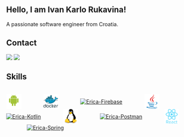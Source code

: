 ## Hello, I am Ivan Karlo Rukavina!
A passionate software engineer from Croatia.

## Contact
  <a href="https://www.linkedin.com/in/rukavina" target="_blank"><img src="https://img.shields.io/badge/-LinkedIn-%230077B5?style=for-the-badge&logo=linkedin&logoColor=white" target="_blank"></a> 
  <a href = "mailto: ivankarlo.rukavina@gmail.com"><img src="https://img.shields.io/badge/-Gmail-%23333?style=for-the-badge&logo=gmail&logoColor=white" target="_blank"></a>
 </br>

 ## Skills
<div style="display: inline_block"><br>
  <a href="https://developer.android.com/"><img height="40" align="center" alt="Erica-Android" height="30" width="40" src="https://raw.githubusercontent.com/devicons/devicon/master/icons/android/android-original-wordmark.svg"></a>
  &nbsp;&nbsp;&nbsp;&nbsp;&nbsp;&nbsp;&nbsp;&nbsp;&nbsp;&nbsp;&nbsp;&nbsp;&nbsp;
  <a href="https://www.docker.com/"><img height="40" align="center" alt="Erica-Docker" height="30" width="40" src="https://raw.githubusercontent.com/devicons/devicon/master/icons/docker/docker-original-wordmark.svg"></a>
  &nbsp;&nbsp;&nbsp;&nbsp;&nbsp;&nbsp;&nbsp;&nbsp;&nbsp;&nbsp;&nbsp;&nbsp;&nbsp;
  <a href="https://firebase.google.com/"><img height="40" align="center" alt="Erica-Firebase" height="30" width="40" src="https://www.vectorlogo.zone/logos/firebase/firebase-icon.svg"></a>
  &nbsp;&nbsp;&nbsp;&nbsp;&nbsp;&nbsp;&nbsp;&nbsp;&nbsp;&nbsp;&nbsp;&nbsp;&nbsp;
  <a href="https://www.java.com/"><img height="40" align="center" alt="Erica-Java" height="30" width="40" src="https://raw.githubusercontent.com/devicons/devicon/master/icons/java/java-original.svg"></a>
  &nbsp;&nbsp;&nbsp;&nbsp;&nbsp;&nbsp;&nbsp;&nbsp;&nbsp;&nbsp;&nbsp;&nbsp;&nbsp;
  <a href="https://kotlinlang.org/"><img height="40" align="center" alt="Erica-Kotlin" height="30" width="40" src="https://www.vectorlogo.zone/logos/kotlinlang/kotlinlang-icon.svg"></a>
  &nbsp;&nbsp;&nbsp;&nbsp;&nbsp;&nbsp;&nbsp;&nbsp;&nbsp;&nbsp;&nbsp;&nbsp;&nbsp;
  <a href="https://www.linux.org/"><img height="40" align="center" alt="Erica-Linux" height="30" width="40" src="https://raw.githubusercontent.com/devicons/devicon/master/icons/linux/linux-original.svg"></a>
  &nbsp;&nbsp;&nbsp;&nbsp;&nbsp;&nbsp;&nbsp;&nbsp;&nbsp;&nbsp;&nbsp;&nbsp;&nbsp;
  <a href="https://www.postman.com/"><img height="40" align="center" alt="Erica-Postman" height="30" width="40" src="https://www.vectorlogo.zone/logos/getpostman/getpostman-icon.svg"></a>
  &nbsp;&nbsp;&nbsp;&nbsp;&nbsp;&nbsp;&nbsp;&nbsp;&nbsp;&nbsp;&nbsp;&nbsp;&nbsp;
  <a href="https://reactjs.org/"><img height="40" align="center" alt="Erica-React" height="30" width="40" src="https://raw.githubusercontent.com/devicons/devicon/master/icons/react/react-original-wordmark.svg"></a>
  &nbsp;&nbsp;&nbsp;&nbsp;&nbsp;&nbsp;&nbsp;&nbsp;&nbsp;&nbsp;&nbsp;&nbsp;&nbsp;
  <a href="https://spring.io/"><img height="40" align="center" alt="Erica-Spring" height="30" width="40" src="https://www.vectorlogo.zone/logos/springio/springio-icon.svg"></a>
</div>

</br>



